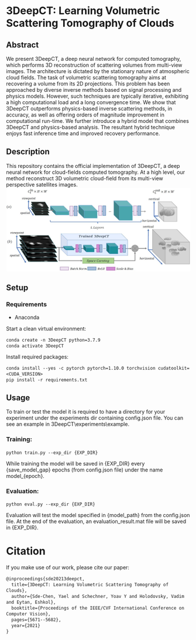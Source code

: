 # 3DeepCT: Learning Volumetric Scattering Tomography of Clouds

## Abstract
We present 3DeepCT, a deep neural network for computed tomography, which performs 3D reconstruction of scattering volumes from multi-view images. 
The architecture is dictated by the stationary nature of atmospheric cloud fields.
The task of volumetric scattering tomography aims at recovering a volume from its 2D projections. This problem has been approached by diverse inverse methods based on signal processing and physics models. However, such techniques are typically iterative, exhibiting a high computational load and a long convergence time.
We show that 3DeepCT outperforms physics-based inverse scattering methods, in  accuracy, as well as offering orders of magnitude improvement in computational run-time. We further introduce a hybrid model that combines 3DeepCT and physics-based analysis. The resultant hybrid technique enjoys fast inference time and improved recovery performance.

## Description
This repository contains the official implementation of 3DeepCT, a deep neural network for cloud-fields computed tomography.
At a high level, our method reconstruct 3D volumetric cloud-field from its multi-view perspective satellites images.
![net_architecture](net_architecture.JPG)


## Setup
### Requirements
* Anaconda

Start a clean virtual environment:

```
conda create -n 3DeepCT python=3.7.9
conda activate 3DeepCT
```

Install required packages:
```
conda install --yes -c pytorch pytorch=1.10.0 torchvision cudatoolkit=<CUDA_VERSION>
pip install -r requirements.txt
```

## Usage
To train or test the model it is required to have a directory for your experiment under the experiments dir containing config.json file.
You can see an example in 3DeepCT\experiments\example.
 ### Training:
 
 `python train.py --exp_dir {EXP_DIR}`
 
 While training the model will be saved in {EXP_DIR} every {save_model_gap} epochs (from config.json file) under the name model_{epoch}.
 
 ### Evaluation:
 
 `python eval.py --exp_dir {EXP_DIR}`
 
 Evaluation will test the model specified in {model_path} from the config.json file.
 At the end of the evaluation, an evaluation_result.mat file will be saved in {EXP_DIR}.

# Citation
If you make use of our work, please cite our paper:

```
@inproceedings{sde20213deepct,
  title={3DeepCT: Learning Volumetric Scattering Tomography of Clouds},
  author={Sde-Chen, Yael and Schechner, Yoav Y and Holodovsky, Vadim and Eytan, Eshkol},
  booktitle={Proceedings of the IEEE/CVF International Conference on Computer Vision},
  pages={5671--5682},
  year={2021}
}
```
